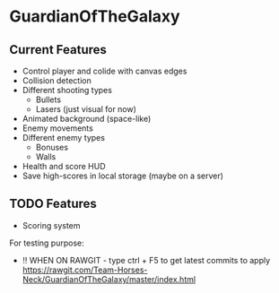 # GuardianOfTheGalaxy

## Current Features
* Control player and colide with canvas edges
* Collision detection
* Different shooting types
  * Bullets
  * Lasers (just visual for now)
* Animated background (space-like)
* Enemy movements
* Different enemy types
  * Bonuses
  * Walls
* Health and score HUD
* Save high-scores in local storage (maybe on a server)

## TODO Features
* Scoring system


For testing purpose:
* !! WHEN ON RAWGIT - type ctrl + F5 to get latest commits to apply
https://rawgit.com/Team-Horses-Neck/GuardianOfTheGalaxy/master/index.html

